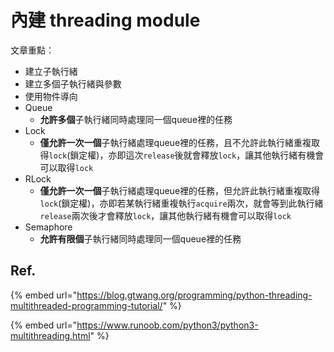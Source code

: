 # 內建 threading module

文章重點：

* 建立子執行緒
* 建立多個子執行緒與參數
* 使用物件導向
* Queue
  * **允許多個**子執行緒同時處理同一個queue裡的任務
* Lock
  * **僅允許一次一個**子執行緒處理queue裡的任務，且不允許此執行緒重複取得`lock`\(鎖定權\)，亦即這次`release`後就會釋放`lock`，讓其他執行緒有機會可以取得`lock`
* RLock
  * **僅允許一次一個**子執行緒處理queue裡的任務，但允許此執行緒重複取得`lock`\(鎖定權\)，亦即若某執行緒重複執行`acquire`兩次，就會等到此執行緒`release`兩次後才會釋放`lock`，讓其他執行緒有機會可以取得`lock`
* Semaphore
  * **允許有限個**子執行緒同時處理同一個queue裡的任務

## Ref.

{% embed url="https://blog.gtwang.org/programming/python-threading-multithreaded-programming-tutorial/" %}

{% embed url="https://www.runoob.com/python3/python3-multithreading.html" %}



